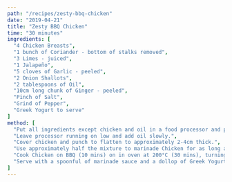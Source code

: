 ```yaml
---
path: "/recipes/zesty-bbq-chicken"
date: "2019-04-21"
title: "Zesty BBQ Chicken"
time: "30 minutes"
ingredients: [
  "4 Chicken Breasts",
  "1 bunch of Coriander - bottom of stalks removed",
  "3 Limes - juiced",
  "1 Jalapeño",
  "5 cloves of Garlic - peeled",
  "2 Onion Shallots",
  "2 tablespoons of Oil",
  "10cm long chunk of Ginger - peeled",
  "Pinch of Salt",
  "Grind of Pepper",
  "Greek Yogurt to serve"
]
method: [
  "Put all ingredients except chicken and oil in a food processor and pulse until mixed but chunky.",
  "Leave processor running on low and add oil slowly.",
  "Cover chicken and punch to flatten to approximately 2-4cm thick.",
  "Use approximately half the mixture to marinade Chicken for as long as you can.",
  "Cook Chicken on BBQ (10 mins) on in oven at 200°C (30 mins), turning once.",
  "Serve with a spoonful of marinade sauce and a dollop of Greek Yogurt."
]
---
```

